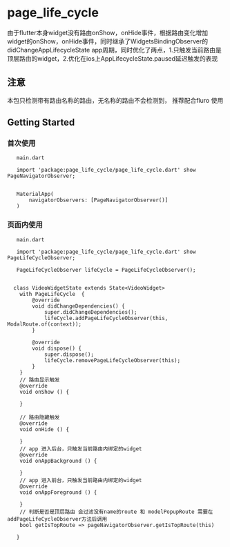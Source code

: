 # page_life_cycle

由于flutter本身widget没有路由onShow，onHide事件，根据路由变化增加widget的onShow，onHide事件，同时继承了WidgetsBindingObserver的didChangeAppLifecycleState app周期，同时优化了两点，1.只触发当前路由是顶层路由的widget，2.优化在ios上AppLifecycleState.paused延迟触发的表现

## 注意

  本包只检测带有路由名称的路由，无名称的路由不会检测到， 推荐配合fluro 使用

## Getting Started

### 首次使用

```
   main.dart

   import 'package:page_life_cycle/page_life_cycle.dart' show PageNavigatorObserver;


   MaterialApp(
       navigatorObservers: [PageNavigatorObserver()]
   )

```

### 页面内使用


```
   main.dart

   import 'package:page_life_cycle/page_life_cycle.dart' show PageLifeCycleObserver;

   PageLifeCycleObserver lifeCycle = PageLifeCycleObserver();
  

  class VideoWidgetState extends State<VideoWidget>
    with PageLifeCycle  {
        @override
        void didChangeDependencies() {
            super.didChangeDependencies();
            lifeCycle.addPageLifeCycleObserver(this, ModalRoute.of(context));
        }

        @override
        void dispose() {
            super.dispose();
            lifeCycle.removePageLifeCycleObserver(this);
        }
    }
    // 路由显示触发
    @override
    void onShow () {

    }
    
    // 路由隐藏触发
    @override
    void onHide () {

    }
    // app 进入后台，只触发当前路由内绑定的widget
    @override
    void onAppBackground () {

    }
    // app 进入前台，只触发当前路由内绑定的widget
    @override
    void onAppForeground () {

    }
    // 判断是否是顶层路由 会过滤没有name的route 和 modelPopupRoute 需要在addPageLifeCycleObserver方法后调用
    bool getIsTopRoute => pageNavigatorObserver.getIsTopRoute(this)

   }

```